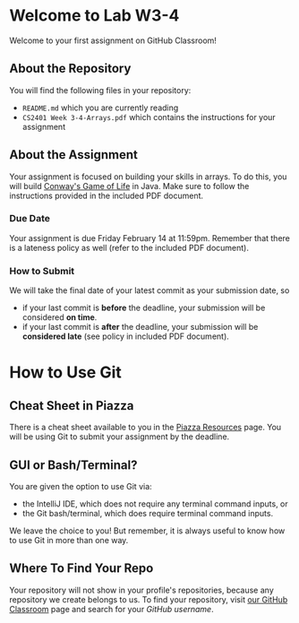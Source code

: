 # Welcome to Lab W3-4
Welcome to your first assignment on GitHub Classroom!

## About the Repository
You will find the following files in your repository:
- `README.md` which you are currently reading
- `CS2401 Week 3-4-Arrays.pdf` which contains the instructions for your assignment

## About the Assignment
Your assignment is focused on building your skills in arrays. To do this, you will build [Conway's Game of Life](https://en.wikipedia.org/wiki/Conway%27s_Game_of_Life) in Java. Make sure to follow the instructions provided in the included PDF document.

### Due Date
Your assignment is due Friday February 14 at 11:59pm. Remember that there is a lateness policy as well (refer to the included PDF document).

### How to Submit
We will take the final date of your latest commit as your submission date, so
- if your last commit is **before** the deadline, your submission will be considered **on time**.
- if your last commit is **after** the deadline, your submission will be **considered late** (see policy in included PDF document).

# How to Use Git
## Cheat Sheet in Piazza
There is a cheat sheet available to you in the [Piazza Resources](https://piazza.com/utep/spring2020/cs2401/resources) page. You will be using Git to submit your assignment by the deadline.<br />

## GUI or Bash/Terminal?
You are given the option to use Git via:
- the IntelliJ IDE, which does not require any terminal command inputs, or
- the Git bash/terminal, which does require terminal command inputs.<br />

We leave the choice to you! But remember, it is always useful to know how to use Git in more than one way.<br />

## Where To Find Your Repo
Your repository will not show in your profile's repositories, because any repository we create belongs to us. To find your repository, visit [our GitHub Classroom](https://github.com/utep-cs2401-20s) page and search for your *GitHub username*.
